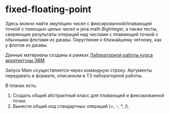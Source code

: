 # fixed-floating-point
Здесь можно найти эмуляцию чисел с фиксированной/плавающей точкой с помощью целых чисел и java.math.BigInteger, а также тесты, сверяющие результаты операций над числами с плавающей точкой с обычными флотами из джавы. Округление к ближайшему четному, как у флотов из джавы.

Данные материалы созданы в рамках [Лабораторной работы курса архитектуры ЭВМ](https://docs.google.com/document/d/144KNU7fjh7hoixlZzayjPzTBcHKb2yiQaPGMyg04bJc/edit).

Запуск Main осуществляется через командную строку. Аргументы передавать в формате, описанном в ТЗ лабораторной работы.

В планах есть:
1. Создать общий абстрактный класс для плавающей и фиксированной точки.
2. Вынести общий код стандартных операций (+, -, *, /).
